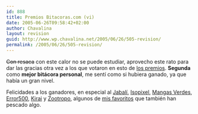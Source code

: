 ```yaml
---
id: 888
title: Premios Bitacoras.com (vi)
date: 2005-06-26T09:58:42+02:00
author: Chavalina
layout: revision
guid: http://www.wp.chavalina.net/2005/06/26/505-revision/
permalink: /2005/06/26/505-revision/
---
```

<s>Con resaca</s> con este calor no se puede estudiar, aprovecho este rato para dar las gracias otra vez a los que votaron en esto de <a href="http://www.chavalina.net/comentar.php?idpost=500" target="_blank">los premios</a>. **Segunda** como **mejor bit&aacute;cora personal**, me sent&iacute; como si hubiera ganado, ya que hab&iacute;a un gran nivel.

Felicidades a los ganadores, en especial al <a href="http://fotolog.diariodeunjabali.com/" target="_blank">Jabal&iacute;</a>, <a href="http://www.isopixel.net/" target="_blank">Isopixel</a>, <a href="http://www.proyectoisla.com/mangasverdes" target="_blank">Mangas Verdes</a>, <a href="http://www.error500.net/" target="_blank">Error500</a>, <a href="http://kirai.bitacoras.com/" target="_blank">Kirai</a> y <a href="http://www.mundogeek.net/" target="_blank">Zootropo</a>, algunos de <a href="http://www.chavalina.net/comentar.php?idpost=452" target="_blank">mis favoritos</a> que tambi&eacute;n han pescado algo.